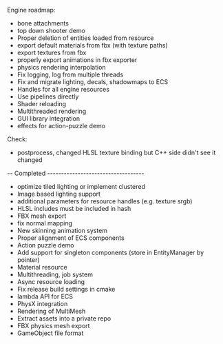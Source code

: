 Engine roadmap:
- bone attachments
- top down shooter demo
- Proper deletion of entities loaded from resource
- export default materials from fbx (with texture paths)
- export textures from fbx
- properly export animations in fbx exporter
- physics rendering interpolation
- Fix logging, log from multiple threads
- Fix and migrate lighting, decals, shadowmaps to ECS
- Handles for all engine resources
- Use pipelines directly
- Shader reloading
- Multithreaded rendering
- GUI library integration
- effects for action-puzzle demo

Check:
- postprocess, changed HLSL texture binding but C++ side didn't see it changed

-- Completed -----------------------------------
+ optimize tiled lighting or implement clustered
+ Image based lighting support
+ additional parameters for resource handles (e.g. texture srgb)
+ HLSL includes must be included in hash
+ FBX mesh export
+ fix normal mapping
+ New skinning animation system
+ Proper alignment of ECS components
+ Action puzzle demo
+ Add support for singleton components (store in EntityManager by pointer)
+ Material resource
+ Multithreading, job system
+ Async resource loading
+ Fix release build settings in cmake
+ lambda API for ECS
+ PhysX integration 
+ Rendering of MultiMesh
+ Extract assets into a private repo
+ FBX physics mesh export
+ GameObject file format
